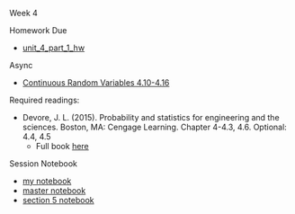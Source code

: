 Week 4

Homework Due
* [unit_4_part_1_hw](./unit_4_part_1_hw/Kevin_Hartman_unit_4_part1_hw.pdf)

Async
* [Continuous Random Variables 4.10-4.16](https://learn.datascience.berkeley.edu/ap/courses/267/sections/283e2e3a-e711-41fb-b042-64d28352a50a/coursework/courseModule/8ef8e47b-dfce-43a5-b7d8-4214919337b0)

Required readings:
* Devore, J. L. (2015). Probability and statistics for engineering and the sciences. Boston, MA: Cengage Learning. Chapter 4-4.3, 4.6. Optional: 4.4, 4.5
  * Full book [here](./../Books/probability_and_statistics_for_engineering_and_the_sciences.pdf)

Session Notebook
* [my notebook](./unit_4_ls_pt_2/unit_4_ls_part_2.ipynb)
* [master notebook](./unit_4_ls_pt_2/unit_4_ls_part_2_sol.ipynb)
* [section 5 notebook](./unit_4_ls_pt_2/unit_4_ls_part_2_sect_5.ipynb)